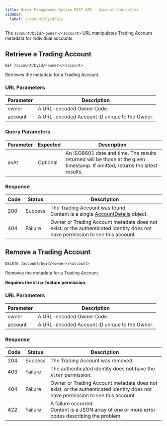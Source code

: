 ```yaml
---
title: Order Management System REST API - Account Controller
sidebar:
  label: /account/byid/$/$
---
```


The `account/byid/<owner>/<account>` URL manipulates Trading Account metadata for individual accounts.

## Retrieve a Trading Account

`GET /account/byid/<owner>/<account>`

Retrieves the metadata for a Trading Account.

### URL Parameters

| Parameter | Description |
|-----------|-------------|
| owner     | A URL-encoded Owner Code. |
| account   | A URL-encoded Account ID unique to the Owner. |

### Query Parameters

| Parameter | Expected | Description |
|-----------|----------|-------------|
| asAt      | Optional | An ISO8601 date and time. The results returned will be those at the given timestamp. If omitted, returns the latest results. |

### Response

| Code | Status  | Description |
|------|---------|-------------|
| 200  | Success | The Trading Account was found.<br>Content is a single [AccountDetails](../../../proto/oms2/#accountdetails) object. |
| 404  | Failure | Owner or Trading Account metadata does not exist, or the authenticated identity does not have permission to see this account. |

## Remove a Trading Account

`DELETE /account/byid/<owner>/<account>`

Removes the metadata for a Trading Account.

**Requires the `Alter` feature permission.**

### URL Parameters

| Parameter | Description |
|-----------|-------------|
| owner     | A URL-encoded Owner Code. |
| account   | A URL-encoded Account ID unique to the Owner. |

### Response

| Code | Status  | Description |
|------|---------|-------------|
| 204  | Success | The Trading Account was removed. |
| 403  | Failure | The authenticated identity does not have the `Alter` permission. |
| 404  | Failure | Owner or Trading Account metadata does not exist, or the authenticated identity does not have permission to see this account. |
| 422  | Failure | A failure occurred.<br>Content is a JSON array of one or more error codes describing the problem. |
